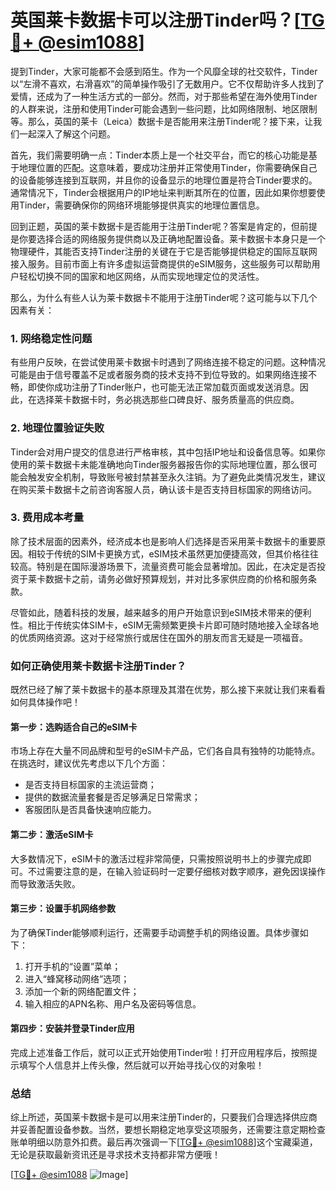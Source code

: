 # 英国莱卡数据卡可以注册Tinder吗？[[TG💪+ @esim1088](https://t.me/s/esim1088)]

提到Tinder，大家可能都不会感到陌生。作为一个风靡全球的社交软件，Tinder以“左滑不喜欢，右滑喜欢”的简单操作吸引了无数用户。它不仅帮助许多人找到了爱情，还成为了一种生活方式的一部分。然而，对于那些希望在海外使用Tinder的人群来说，注册和使用Tinder可能会遇到一些问题，比如网络限制、地区限制等。那么，英国的莱卡（Leica）数据卡是否能用来注册Tinder呢？接下来，让我们一起深入了解这个问题。

首先，我们需要明确一点：Tinder本质上是一个社交平台，而它的核心功能是基于地理位置的匹配。这意味着，要成功注册并正常使用Tinder，你需要确保自己的设备能够连接到互联网，并且你的设备显示的地理位置是符合Tinder要求的。通常情况下，Tinder会根据用户的IP地址来判断其所在的位置，因此如果你想要使用Tinder，需要确保你的网络环境能够提供真实的地理位置信息。

回到正题，英国的莱卡数据卡是否能用于注册Tinder呢？答案是肯定的，但前提是你要选择合适的网络服务提供商以及正确地配置设备。莱卡数据卡本身只是一个物理硬件，其能否支持Tinder注册的关键在于它是否能够提供稳定的国际互联网接入服务。目前市面上有许多虚拟运营商提供的eSIM服务，这些服务可以帮助用户轻松切换不同的国家和地区网络，从而实现地理定位的灵活性。

那么，为什么有些人认为莱卡数据卡不能用于注册Tinder呢？这可能与以下几个因素有关：

### 1. 网络稳定性问题

有些用户反映，在尝试使用莱卡数据卡时遇到了网络连接不稳定的问题。这种情况可能是由于信号覆盖不足或者服务商的技术支持不到位导致的。如果网络连接不畅，即使你成功注册了Tinder账户，也可能无法正常加载页面或发送消息。因此，在选择莱卡数据卡时，务必挑选那些口碑良好、服务质量高的供应商。

### 2. 地理位置验证失败

Tinder会对用户提交的信息进行严格审核，其中包括IP地址和设备信息等。如果你使用的莱卡数据卡未能准确地向Tinder服务器报告你的实际地理位置，那么很可能会触发安全机制，导致账号被封禁甚至永久注销。为了避免此类情况发生，建议在购买莱卡数据卡之前咨询客服人员，确认该卡是否支持目标国家的网络访问。

### 3. 费用成本考量

除了技术层面的因素外，经济成本也是影响人们选择是否采用莱卡数据卡的重要原因。相较于传统的SIM卡更换方式，eSIM技术虽然更加便捷高效，但其价格往往较高。特别是在国际漫游场景下，流量资费可能会显著增加。因此，在决定是否投资于莱卡数据卡之前，请务必做好预算规划，并对比多家供应商的价格和服务条款。

尽管如此，随着科技的发展，越来越多的用户开始意识到eSIM技术带来的便利性。相比于传统实体SIM卡，eSIM无需频繁更换卡片即可随时随地接入全球各地的优质网络资源。这对于经常旅行或居住在国外的朋友而言无疑是一项福音。

### 如何正确使用莱卡数据卡注册Tinder？

既然已经了解了莱卡数据卡的基本原理及其潜在优势，那么接下来就让我们来看看如何具体操作吧！

#### 第一步：选购适合自己的eSIM卡

市场上存在大量不同品牌和型号的eSIM卡产品，它们各自具有独特的功能特点。在挑选时，建议优先考虑以下几个方面：
- 是否支持目标国家的主流运营商；
- 提供的数据流量套餐是否足够满足日常需求；
- 客服团队是否具备快速响应能力。

#### 第二步：激活eSIM卡

大多数情况下，eSIM卡的激活过程非常简便，只需按照说明书上的步骤完成即可。不过需要注意的是，在输入验证码时一定要仔细核对数字顺序，避免因误操作而导致激活失败。

#### 第三步：设置手机网络参数

为了确保Tinder能够顺利运行，还需要手动调整手机的网络设置。具体步骤如下：
1. 打开手机的“设置”菜单；
2. 进入“蜂窝移动网络”选项；
3. 添加一个新的网络配置文件；
4. 输入相应的APN名称、用户名及密码等信息。

#### 第四步：安装并登录Tinder应用

完成上述准备工作后，就可以正式开始使用Tinder啦！打开应用程序后，按照提示填写个人信息并上传头像，然后就可以开始寻找心仪的对象啦！

### 总结

综上所述，英国莱卡数据卡是可以用来注册Tinder的，只要我们合理选择供应商并妥善配置设备参数。当然，要想长期稳定地享受这项服务，还需要注意定期检查账单明细以防意外扣费。最后再次强调一下[[TG💪+ @esim1088](https://t.me/s/esim1088)]这个宝藏渠道，无论是获取最新资讯还是寻求技术支持都非常方便哦！

[[TG💪+ @esim1088](https://t.me/s/esim1088) ![Image](https://i.postimg.cc/4NQfJmqS/Snipaste-2025-05-13-00-14-12.png)]